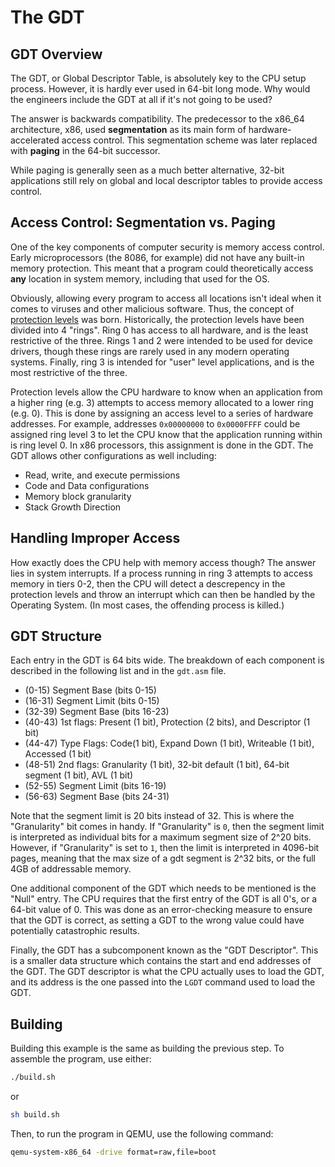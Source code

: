 # The GDT

## GDT Overview

The GDT, or Global Descriptor Table, is absolutely key to the CPU
setup process. However, it is hardly ever used in 64-bit long mode.
Why would the engineers include the GDT at all if it's not going to
be used?

The answer is backwards compatibility. The predecessor to the x86_64
architecture, x86, used **segmentation** as its main form of hardware-
accelerated access control. This segmentation scheme was later replaced
with **paging** in the 64-bit successor.

While paging is generally seen as a much better alternative, 32-bit
applications still rely on global and local descriptor tables to
provide access control.

## Access Control: Segmentation vs. Paging

One of the key components of computer security is memory access control.
Early microprocessors (the 8086, for example) did not have any built-in
memory protection. This meant that a program could theoretically access
**any** location in system memory, including that used for the OS.

Obviously, allowing every program to access all locations isn't ideal when
it comes to viruses and other malicious software. Thus, the concept of
[protection levels](https://web.archive.org/web/20200709033841/https://wiki.osdev.org/Security)
was born. Historically, the protection levels have been divided into 4 "rings".
Ring 0 has access to all hardware, and is the least restrictive of the three.
Rings 1 and 2 were intended to be used for device drivers, though these rings
are rarely used in any modern operating systems. Finally, ring 3 is intended
for "user" level applications, and is the most restrictive of the three.

Protection levels allow the CPU hardware to know when an application from a higher
ring (e.g. 3) attempts to access memory allocated to a lower ring (e.g. 0).
This is done by assigning an access level to a series of hardware addresses. For
example, addresses `0x00000000` to `0x0000FFFF` could be assigned ring level 3 to
let the CPU know that the application running within is ring level 0. In x86
processors, this assignment is done in the GDT. The GDT allows other configurations
as well including:

* Read, write, and execute permissions
* Code and Data configurations
* Memory block granularity
* Stack Growth Direction

## Handling Improper Access

How exactly does the CPU help with memory access though? The answer lies in system
interrupts. If a process running in ring 3 attempts to access memory in tiers 0-2,
then the CPU will detect a descrepency in the protection levels and throw an
interrupt which can then be handled by the Operating System. (In most cases, the
offending process is killed.)

## GDT Structure

Each entry in the GDT is 64 bits wide. The breakdown of each component is described
in the following list and in the `gdt.asm` file.

* (0-15) Segment Base (bits 0-15)
* (16-31) Segment Limit (bits 0-15)
* (32-39) Segment Base (bits 16-23)
* (40-43) 1st flags: Present (1 bit), Protection (2 bits), and Descriptor (1 bit)
* (44-47) Type Flags: Code(1 bit), Expand Down (1 bit), Writeable (1 bit), Accessed (1 bit)
* (48-51) 2nd flags: Granularity (1 bit), 32-bit default (1 bit), 64-bit segment (1 bit), AVL (1 bit)
* (52-55) Segment Limit (bits 16-19)
* (56-63) Segment Base (bits 24-31)

Note that the segment limit is 20 bits instead of 32. This is where the "Granularity"
bit comes in handy. If "Granularity" is `0`, then the segment limit is interpreted as
individual bits for a maximum segment size of 2^20 bits. However, if "Granularity"
is set to `1`, then the limit is interpreted in 4096-bit pages, meaning that the max
size of a gdt segment is 2^32 bits, or the full 4GB of addressable memory.

One additional component of the GDT which needs to be mentioned is the "Null" entry.
The CPU requires that the first entry of the GDT is all 0's, or a 64-bit value of 0.
This was done as an error-checking measure to ensure that the GDT is correct, as
setting a GDT to the wrong value could have potentially catastrophic results.

Finally, the GDT has a subcomponent known as the "GDT Descriptor". This is a smaller
data structure which contains the start and end addresses of the GDT. The GDT descriptor
is what the CPU actually uses to load the GDT, and its address is the one passed into
the `LGDT` command used to load the GDT.
## Building

Building this example is the same as building the previous step. To
assemble the program, use either:

```sh
./build.sh
```

or

```sh
sh build.sh
```

Then, to run the program in QEMU, use the following command:

```sh
qemu-system-x86_64 -drive format=raw,file=boot
```